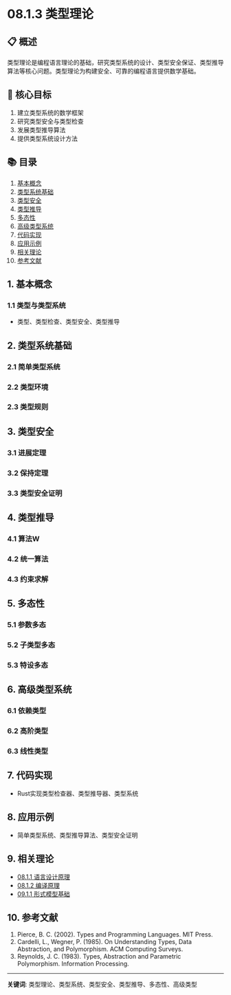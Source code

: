 # 08.1.3 类型理论

## 📋 概述

类型理论是编程语言理论的基础，研究类型系统的设计、类型安全保证、类型推导算法等核心问题。类型理论为构建安全、可靠的编程语言提供数学基础。

## 🎯 核心目标

1. 建立类型系统的数学框架
2. 研究类型安全与类型检查
3. 发展类型推导算法
4. 提供类型系统设计方法

## 📚 目录

1. [基本概念](#1-基本概念)
2. [类型系统基础](#2-类型系统基础)
3. [类型安全](#3-类型安全)
4. [类型推导](#4-类型推导)
5. [多态性](#5-多态性)
6. [高级类型系统](#6-高级类型系统)
7. [代码实现](#7-代码实现)
8. [应用示例](#8-应用示例)
9. [相关理论](#9-相关理论)
10. [参考文献](#10-参考文献)

## 1. 基本概念

### 1.1 类型与类型系统

- 类型、类型检查、类型安全、类型推导

## 2. 类型系统基础

### 2.1 简单类型系统

### 2.2 类型环境

### 2.3 类型规则

## 3. 类型安全

### 3.1 进展定理

### 3.2 保持定理

### 3.3 类型安全证明

## 4. 类型推导

### 4.1 算法W

### 4.2 统一算法

### 4.3 约束求解

## 5. 多态性

### 5.1 参数多态

### 5.2 子类型多态

### 5.3 特设多态

## 6. 高级类型系统

### 6.1 依赖类型

### 6.2 高阶类型

### 6.3 线性类型

## 7. 代码实现

- Rust实现类型检查器、类型推导器、类型系统

## 8. 应用示例

- 简单类型系统、类型推导算法、类型安全证明

## 9. 相关理论

- [08.1.1 语言设计原理](08.1.1_语言设计原理.md)
- [08.1.2 编译原理](08.1.2_编译原理.md)
- [09.1.1 形式模型基础](../09_Formal_Model_Theory/09.1.1_形式模型基础.md)

## 10. 参考文献

1. Pierce, B. C. (2002). Types and Programming Languages. MIT Press.
2. Cardelli, L., Wegner, P. (1985). On Understanding Types, Data Abstraction, and Polymorphism. ACM Computing Surveys.
3. Reynolds, J. C. (1983). Types, Abstraction and Parametric Polymorphism. Information Processing.

---
**关键词**: 类型理论、类型系统、类型安全、类型推导、多态性、高级类型
